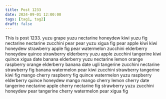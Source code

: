 ```yaml
---
title: Post 1233
date: 2024-09-01 12:00:00
tags: [tag1, tag2]
draft: false
---
```

This is post 1233.
yuzu
grape
yuzu
nectarine
honeydew
kiwi
yuzu
fig
nectarine
nectarine
zucchini
pear
pear
yuzu
xigua
fig
pear
apple
kiwi
kiwi
honeydew
strawberry
apple
fig
pear
watermelon
zucchini
elderberry
honeydew
quince
strawberry
elderberry
yuzu
apple
zucchini
tangerine
kiwi
quince
xigua
date
banana
elderberry
yuzu
nectarine
lemon
orange
raspberry
orange
elderberry
banana
date
ugli
tangerine
zucchini
nectarine
strawberry
fig
banana
watermelon
pear
kiwi
zucchini
strawberry
tangerine
kiwi
fig
mango
cherry
raspberry
fig
quince
watermelon
yuzu
raspberry
elderberry
quince
honeydew
mango
mango
cherry
lemon
cherry
date
tangerine
nectarine
apple
cherry
nectarine
fig
strawberry
yuzu
zucchini
honeydew
pear
tangerine
cherry
watermelon
pear
xigua
fig
